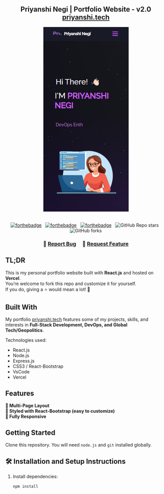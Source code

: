 <h2 align="center">
  Priyanshi Negi | Portfolio Website - v2.0<br/>
  <a href="https://priyanshi-portfolio.vercel.app/" target="_blank">priyanshi.tech</a>
</h2>

<div align="center">
  <img alt="Demo" src="./Images/readme-img1.png" />
</div>

<br/>

<center>

[![forthebadge](https://forthebadge.com/images/badges/built-with-love.svg)](https://forthebadge.com) &nbsp;
[![forthebadge](https://forthebadge.com/images/badges/made-with-javascript.svg)](https://forthebadge.com) &nbsp;
[![forthebadge](https://forthebadge.com/images/badges/open-source.svg)](https://forthebadge.com) &nbsp;
![GitHub Repo stars](https://img.shields.io/github/stars/priyanshinegi05/Portfolio?color=purple&logo=github&style=for-the-badge) &nbsp;
![GitHub forks](https://img.shields.io/github/forks/priyanshinegi05/Portfolio?color=purple&logo=github&style=for-the-badge)

</center>

<h3 align="center">
    🔹
    <a href="https://github.com/priyanshinegi05/Portfolio/issues">Report Bug</a> &nbsp; &nbsp;
    🔹
    <a href="https://github.com/priyanshinegi05/Portfolio/issues">Request Feature</a>
</h3>

## TL;DR

This is my personal portfolio website built with **React.js** and hosted on **Vercel**.  
You’re welcome to fork this repo and customize it for yourself.  
If you do, giving a ⭐ would mean a lot! 💜  

## Built With

My portfolio <a href="https://priyanshi-portfolio.vercel.app/" target="_blank">priyanshi.tech</a> features some of my projects, skills, and interests in **Full-Stack Development, DevOps, and Global Tech/Geopolitics**.  

Technologies used:  

- React.js  
- Node.js  
- Express.js  
- CSS3 / React-Bootstrap  
- VsCode  
- Vercel  

## Features

**📖 Multi-Page Layout**  
**🎨 Styled with React-Bootstrap (easy to customize)**  
**📱 Fully Responsive**  

## Getting Started

Clone this repository. You will need `node.js` and `git` installed globally.  

## 🛠 Installation and Setup Instructions

1. Install dependencies:  
   ```bash
   npm install

